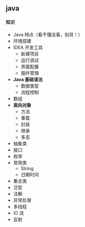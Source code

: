 <h2>java</h2>
<h4>知识</h4>
<ul>
<li>Java 特点（看不懂没事，别背！）</li>
<li>环境搭建</li>
<li>IDEA 开发工具
<ul>
<li>新建项目</li>
<li>运行调试</li>
<li>界面配置</li>
<li>插件管理</li>
</ul>
</li>
<li><strong>Java 基础语法</strong>
<ul>
<li>数据类型</li>
<li>流程控制</li>
</ul>
</li>
<li>数组</li>
<li><strong>面向对象</strong>
<ul>
<li>方法</li>
<li>重载</li>
<li>封装</li>
<li>继承</li>
<li>多态</li>
</ul>
</li>
<li>抽象类</li>
<li>接口</li>
<li>枚举</li>
<li>常用类
<ul>
<li>String</li>
<li>日期时间</li>
</ul>
</li>
<li>集合类</li>
<li>泛型</li>
<li>注解</li>
<li>异常处理</li>
<li>多线程</li>
<li>IO 流</li>
<li>反射</li>
</ul>
